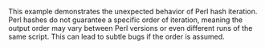 This example demonstrates the unexpected behavior of Perl hash iteration.  Perl hashes do not guarantee a specific order of iteration, meaning the output order may vary between Perl versions or even different runs of the same script.  This can lead to subtle bugs if the order is assumed.